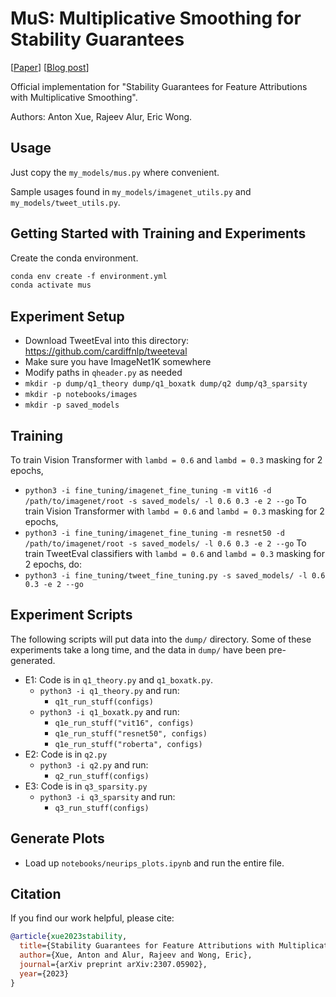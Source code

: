 # MuS: Multiplicative Smoothing for Stability Guarantees

[<a href="https://arxiv.org/abs/2307.05902">Paper</a>] [<a href="https://debugml.github.io/multiplicative-smoothing/">Blog post</a>] 

Official implementation for "Stability Guarantees for Feature Attributions with Multiplicative Smoothing".

Authors: Anton Xue, Rajeev Alur, Eric Wong.

## Usage
Just copy the `my_models/mus.py` where convenient.

Sample usages found in `my_models/imagenet_utils.py` and `my_models/tweet_utils.py`.


## Getting Started with Training and Experiments
Create the conda environment.
```markdown
conda env create -f environment.yml
conda activate mus
```

## Experiment Setup
* Download TweetEval into this directory: https://github.com/cardiffnlp/tweeteval
* Make sure you have ImageNet1K somewhere
* Modify paths in `qheader.py` as needed
* `mkdir -p dump/q1_theory dump/q1_boxatk dump/q2 dump/q3_sparsity`
* `mkdir -p notebooks/images`
* `mkdir -p saved_models`


## Training
To train Vision Transformer with `lambd = 0.6` and `lambd = 0.3` masking for 2 epochs,
* `python3 -i fine_tuning/imagenet_fine_tuning -m vit16 -d /path/to/imagenet/root -s saved_models/ -l 0.6 0.3 -e 2 --go`
To train Vision Transformer with `lambd = 0.6` and `lambd = 0.3` masking for 2 epochs,
* `python3 -i fine_tuning/imagenet_fine_tuning -m resnet50 -d /path/to/imagenet/root -s saved_models/ -l 0.6 0.3 -e 2 --go`
To train TweetEval classifiers with `lambd = 0.6` and `lambd = 0.3` masking for 2 epochs, do:
* `python3 -i fine_tuning/tweet_fine_tuning.py -s saved_models/ -l 0.6 0.3 -e 2 --go`


## Experiment Scripts
The following scripts will put data into the `dump/` directory. Some of these experiments take a long time, and the data in `dump/` have been pre-generated.

* E1: Code is in `q1_theory.py` and `q1_boxatk.py`.
  - `python3 -i q1_theory.py` and run:
    + `q1t_run_stuff(configs)`
  - `python3 -i q1_boxatk.py` and run:
    + `q1e_run_stuff("vit16", configs)`
    + `q1e_run_stuff("resnet50", configs)`
    + `q1e_run_stuff("roberta", configs)`
* E2: Code is in `q2.py`
  - `python3 -i q2.py` and run:
    + `q2_run_stuff(configs)`
* E3: Code is in `q3_sparsity.py`
  - `python3 -i q3_sparsity` and run:
    + `q3_run_stuff(configs)`
    
## Generate Plots
* Load up `notebooks/neurips_plots.ipynb` and run the entire file.


## Citation
If you find our work helpful, please cite:
```bibtex
@article{xue2023stability,
  title={Stability Guarantees for Feature Attributions with Multiplicative Smoothing},
  author={Xue, Anton and Alur, Rajeev and Wong, Eric},
  journal={arXiv preprint arXiv:2307.05902},
  year={2023}
}
```

